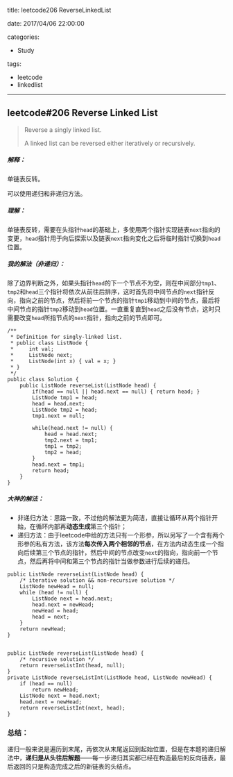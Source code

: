 title: leetcode206 ReverseLinkedList

date: 2017/04/06 22:00:00

categories:

- Study

tags:

- leetcode
- linkedlist

---

## leetcode#206 Reverse Linked List 

>Reverse a singly linked list.
>
>A linked list can be reversed either iteratively or recursively. 

##### 解释：

单链表反转。

可以使用递归和非递归方法。

##### 理解：

单链表反转，需要在头指针`head`的基础上，多使用两个指针实现链表`next`指向的变更，`head`指针用于向后探索以及链表`next`指向变化之后将临时指针切换到`head`位置。

##### 我的解法（非递归）：

除了边界判断之外，如果头指针`head`的下一个节点不为空，则在中间部分`tmp1`、`tmp2`和`head`三个指针将依次从前往后排序，这时首先将中间节点的`next`指针反向，指向之前的节点，然后将前一个节点的指针`tmp1`移动到中间的节点，最后将中间节点的指针`tmp2`移动到`head`位置。一直重复直到`head`之后没有节点，这时只需要改变`head`所指节点的`next`指针，指向之前的节点即可。

```
/**
 * Definition for singly-linked list.
 * public class ListNode {
 *     int val;
 *     ListNode next;
 *     ListNode(int x) { val = x; }
 * }
 */
public class Solution {
    public ListNode reverseList(ListNode head) {
        if(head == null || head.next == null) { return head; }
        ListNode tmp1 = head;
        head = head.next;
        ListNode tmp2 = head;
        tmp1.next = null;
        
        while(head.next != null) {
            head = head.next;
            tmp2.next = tmp1;
            tmp1 = tmp2;
            tmp2 = head;
        }
        head.next = tmp1;
        return head;
    }
}
```

##### 大神的解法：

- 非递归方法：思路一致，不过他的解法更为简洁，直接让循环从两个指针开始，在循环内部再**动态生成**第三个指针；
- 递归方法：由于leetcode中给的方法只有一个形参，所以另写了一个含有两个形参的私有方法，该方法**每次传入两个相邻的节点**，在方法内动态生成一个指向后续第三个节点的指针，然后中间的节点改变`next`的指向，指向前一个节点，然后再将中间和第三个节点的指针当做参数进行后续的递归。

```
public ListNode reverseList(ListNode head) {
    /* iterative solution && non-recursive solution */
    ListNode newHead = null;
    while (head != null) {
        ListNode next = head.next;
        head.next = newHead;
        newHead = head;
        head = next;
    }
    return newHead;
}


public ListNode reverseList(ListNode head) {
    /* recursive solution */
    return reverseListInt(head, null);
}
private ListNode reverseListInt(ListNode head, ListNode newHead) {
    if (head == null)
        return newHead;
    ListNode next = head.next;
    head.next = newHead;
    return reverseListInt(next, head);
}
```

### 总结：

递归一般来说是遍历到末尾，再依次从末尾返回到起始位置，但是在本题的递归解法中，**递归是从头往后解题**——每一步递归其实都已经在构造最后的反向链表，最后返回的只是构造完成之后的新链表的头结点。

